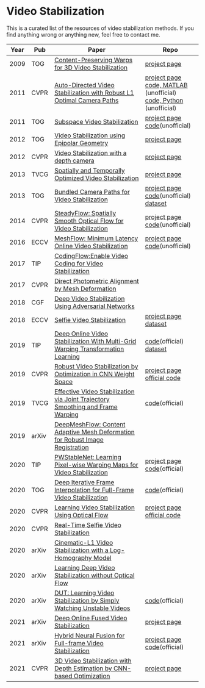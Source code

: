 # Video Stabilization
This is a curated list of the resources of video stabilization methods. If you find anything wrong or anything new, feel free to contact me.

| Year | Pub | Paper | Repo |
| -------- | -------- | -------- | -------- | 
|2009|TOG|[Content-Preserving Warps for 3D Video Stabilization](http://gvv.mpi-inf.mpg.de/teaching/gvv_seminar_2012/papers/Content-Preserving%20Warps%20for%203D%20Video%20Stabilization.pdf)| [project page](http://web.cecs.pdx.edu/~fliu/project/3dstab.htm)|
|2011|CVPR|[Auto-Directed Video Stabilization with Robust L1 Optimal Camera Paths](https://research.google.com/pubs/archive/37041.pdf)|[project page](https://www.cc.gatech.edu/cpl/projects/videostabilization/) <br> [code, MATLAB](https://github.com/ishit/L1Stabilizer) (unofficial) <br> [code, Python](https://github.com/ishank-juneja/Video-Stabilization) (unofficial)|
|2011|TOG|[Subspace Video Stabilization](http://web.cecs.pdx.edu/~fliu/papers/tog2010.pdf)|[project page](http://web.cecs.pdx.edu/~fliu/project/subspace_stabilization/) <br> [code](https://github.com/higerra/SubspaceStab)(unofficial)|
|2012|TOG|[Video Stabilization using Epipolar Geometry](https://www.cse.huji.ac.il/~raananf/projects/stab/paper.pdf)|[project page](https://www.cs.huji.ac.il/~raananf/projects/stab/)|
|2012|CVPR|[Video Stabilization with a depth camera](https://www.cs.sfu.ca/~pingtan/Papers/cvpr12_stabilization.pdf)|[project page](http://www.liushuaicheng.org/CVPR2012/index.html)|
|2013|TVCG|[Spatially and Temporally Optimized Video Stabilization](http://graphics.csie.ncku.edu.tw/Tony/papers/video_stablization.pdf)|[project page](https://people.cs.nctu.edu.tw/~yushuen/VideoStabilization/)|
|2013|TOG|[Bundled Camera Paths for Video Stabilization](https://www.microsoft.com/en-us/research/wp-content/uploads/2016/11/Stabilization_SIGGRAPH13.pdf)|[project page](http://www.liushuaicheng.org/SIGGRAPH2013/) <br> [code](https://github.com/SuTanTank/BundledCameraPathVideoStabilization)(unofficial) <br>[dataset](http://liushuaicheng.org/SIGGRAPH2013/database.html)|
|2014|CVPR|[SteadyFlow: Spatially Smooth Optical Flow for Video Stabilization](https://www.microsoft.com/en-us/research/wp-content/uploads/2016/11/SteadyFlow_CVPR2014.pdf)|[project page](http://www.liushuaicheng.org/CVPR2014/)<br>[code](https://github.com/rimchang/SteadyFlow)(unofficial)|
|2016|ECCV|[MeshFlow: Minimum Latency Online Video Stabilization](http://www.liushuaicheng.org/eccv2016/meshflow.pdf)|[project page](http://www.liushuaicheng.org/eccv2016/index.html)<br>[code](https://github.com/sudheerachary/Mesh-Flow-Video-Stabilization)(unofficial)|
|2017|TIP|[CodingFlow:Enable Video Coding for Video Stabilization](http://ieeexplore.ieee.org/document/7909025/?arnumber=7909025&source=authoralert)||
|2017|CVPR|[Direct Photometric Alignment by Mesh Deformation](http://www.liushuaicheng.org/CVPR2017/DirectPhotometric.pdf)||
|2018|CGF|[Deep Video Stabilization Using Adversarial Networks](https://cg.cs.tsinghua.edu.cn/papers/CGF-2018-video-stab.pdf)||
|2018|ECCV|[Selfie Video Stabilization](https://cseweb.ucsd.edu/~ravir/selfievideo.pdf)|[project page](https://cseweb.ucsd.edu/~ravir/selfievideo.pdf) <br>[dataset](https://drive.google.com/file/d/1W30MsjplUrGtnT0PcUS5jWikYxDVMvXi/view?usp=sharing)|
|2019|TIP|[Deep Online Video Stabilization With Multi-Grid Warping Transformation Learning](https://ieeexplore.ieee.org/document/8554287)|[code](https://github.com/cxjyxxme/deep-online-video-stabilization-deploy)(official)<br>[dataset](http://cg.cs.tsinghua.edu.cn/download/DeepStab.zip)|
|2019|CVPR|[Robust Video Stabilization by Optimization in CNN Weight Space](https://cseweb.ucsd.edu/~ravir/jiyang_cvpr.pdf)|[project page<br>official code](http://jiyang.fun/projects.html)|
|2019|TVCG|[Effective Video Stabilization via Joint Trajectory Smoothing and Frame Warping](https://ieeexplore.ieee.org/document/8737754)|[code](https://github.com/705062791/TVCG-Video-Stabilization-via-joint-Trajectory-Smoothing-and-frame-warping)(official)|
|2019|arXiv|[DeepMeshFlow: Content Adaptive Mesh Deformation for Robust Image Registration](https://arxiv.org/pdf/1912.05131)||
|2020|TIP|[PWStableNet: Learning Pixel-wise Warping Maps for Video Stabilization](https://ieeexplore.ieee.org/document/8951447)|[project page](http://home.ustc.edu.cn/~zmd1992/PWStableNet.html)<br>[code](https://github.com/mindazhao/pix-pix-warping-video-stabilization)(official)|
|2020|TOG|[Deep Iterative Frame Interpolation for Full-Frame Video Stabilization](https://arxiv.org/pdf/1909.02641)|[code](https://github.com/jinsc37/DIFRINT)(official)|
|2020|CVPR|[Learning Video Stabilization Using Optical Flow](https://cseweb.ucsd.edu/~ravir/jiyang_cvpr20.pdf)|[project page<br>official code](http://jiyang.fun/projects.html)|
|2020|CVPR|[Real-Time Selfie Video Stabilization](https://arxiv.org/pdf/2009.02007)||
|2020|arXiv|[Cinematic-L1 Video Stabilization with a Log-Homography Model](https://arxiv.org/pdf/2011.08144.pdf)||
|2020|arXiv|[Learning Deep Video Stabilization without Optical Flow](https://arxiv.org/pdf/2011.09697)||
|2020|arXiv|[DUT: Learning Video Stabilization by Simply Watching Unstable Videos](https://arxiv.org/pdf/2011.14574)|[code](https://github.com/Annbless/DUTCode)(official)|
|2021|arXiv|[Deep Online Fused Video Stabilization](https://arxiv.org/pdf/2102.01279)|[project page](https://zhmeishi.github.io/dvs/)|
|2021|arXiv|[Hybrid Neural Fusion for Full-frame Video Stabilization](https://arxiv.org/pdf/2102.06205)|[project page](https://alex04072000.github.io/NeRViS/)<br>[code](https://github.com/alex04072000/NeRViS)(official)|
|2021|CVPR|[3D Video Stabilization with Depth Estimation by CNN-based Optimization](https://drive.google.com/file/d/1vTalKtMz2VEowUg0Cb7nW3pzQhUWDCLA/view?usp=sharing)|[project page](https://yaochih.github.io/deep3d-stabilizer.io/)|

